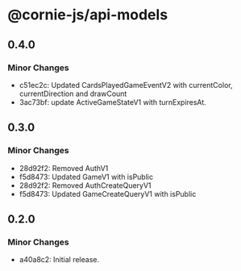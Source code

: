 # @cornie-js/api-models

## 0.4.0

### Minor Changes

- c51ec2c: Updated CardsPlayedGameEventV2 with currentColor, currentDirection and drawCount
- 3ac73bf: update ActiveGameStateV1 with turnExpiresAt.

## 0.3.0

### Minor Changes

- 28d92f2: Removed AuthV1
- f5d8473: Updated GameV1 with isPublic
- 28d92f2: Removed AuthCreateQueryV1
- f5d8473: Updated GameCreateQueryV1 with isPublic

## 0.2.0

### Minor Changes

- a40a8c2: Initial release.
